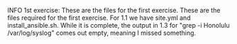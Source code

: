 INFO 1st exercise:
These are the files for the first exercise. These are the files required for the first exercise.
For 1.1 we have site.yml and install_ansible.sh. While it is complete, the output in 1.3 for "grep -i Honolulu /var/log/syslog" comes out empty, meaning I missed something.

